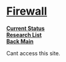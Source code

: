 # **[Firewall](https://faz.linamar.com/p/login/)**

**[Current Status](../../../development/status/weekly/current_status.md)**\
**[Research List](../../research_list.md)**\
**[Back Main](../../../README.md)**

Cant access this site.
